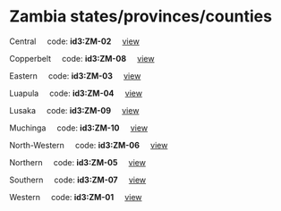 # Zambia states/provinces/counties
Central&nbsp;&nbsp;&nbsp;&nbsp;&nbsp;code: **id3:ZM-02**&nbsp;&nbsp;&nbsp;&nbsp;&nbsp;[view](../export/geojson/medium/id3/zm/02.geojson)&nbsp;&nbsp;&nbsp;&nbsp;&nbsp;


Copperbelt&nbsp;&nbsp;&nbsp;&nbsp;&nbsp;code: **id3:ZM-08**&nbsp;&nbsp;&nbsp;&nbsp;&nbsp;[view](../export/geojson/medium/id3/zm/08.geojson)&nbsp;&nbsp;&nbsp;&nbsp;&nbsp;


Eastern&nbsp;&nbsp;&nbsp;&nbsp;&nbsp;code: **id3:ZM-03**&nbsp;&nbsp;&nbsp;&nbsp;&nbsp;[view](../export/geojson/medium/id3/zm/03.geojson)&nbsp;&nbsp;&nbsp;&nbsp;&nbsp;


Luapula&nbsp;&nbsp;&nbsp;&nbsp;&nbsp;code: **id3:ZM-04**&nbsp;&nbsp;&nbsp;&nbsp;&nbsp;[view](../export/geojson/medium/id3/zm/04.geojson)&nbsp;&nbsp;&nbsp;&nbsp;&nbsp;


Lusaka&nbsp;&nbsp;&nbsp;&nbsp;&nbsp;code: **id3:ZM-09**&nbsp;&nbsp;&nbsp;&nbsp;&nbsp;[view](../export/geojson/medium/id3/zm/09.geojson)&nbsp;&nbsp;&nbsp;&nbsp;&nbsp;


Muchinga&nbsp;&nbsp;&nbsp;&nbsp;&nbsp;code: **id3:ZM-10**&nbsp;&nbsp;&nbsp;&nbsp;&nbsp;[view](../export/geojson/medium/id3/zm/10.geojson)&nbsp;&nbsp;&nbsp;&nbsp;&nbsp;


North-Western&nbsp;&nbsp;&nbsp;&nbsp;&nbsp;code: **id3:ZM-06**&nbsp;&nbsp;&nbsp;&nbsp;&nbsp;[view](../export/geojson/medium/id3/zm/06.geojson)&nbsp;&nbsp;&nbsp;&nbsp;&nbsp;


Northern&nbsp;&nbsp;&nbsp;&nbsp;&nbsp;code: **id3:ZM-05**&nbsp;&nbsp;&nbsp;&nbsp;&nbsp;[view](../export/geojson/medium/id3/zm/05.geojson)&nbsp;&nbsp;&nbsp;&nbsp;&nbsp;


Southern&nbsp;&nbsp;&nbsp;&nbsp;&nbsp;code: **id3:ZM-07**&nbsp;&nbsp;&nbsp;&nbsp;&nbsp;[view](../export/geojson/medium/id3/zm/07.geojson)&nbsp;&nbsp;&nbsp;&nbsp;&nbsp;


Western&nbsp;&nbsp;&nbsp;&nbsp;&nbsp;code: **id3:ZM-01**&nbsp;&nbsp;&nbsp;&nbsp;&nbsp;[view](../export/geojson/medium/id3/zm/01.geojson)&nbsp;&nbsp;&nbsp;&nbsp;&nbsp;

